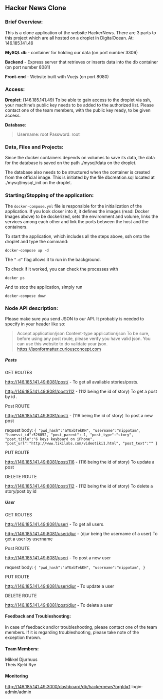 **Hacker News Clone**
---------------------------

### **Brief Overview:**
This is a clone application of the website HackerNews. There are 3 parts to this project which are all hosted on a droplet in DigitalOcean. At: 146.185.141.49

**MySQL db** - container for holding our data (on port number 3306)

**Backend** - Express server that retrieves or inserts data into the db container (on port number 8081)

**Front-end** - Website built with Vuejs (on port 8080)

### **Access:**
**Droplet**: (146.185.141.49)
To be able to gain access to the droplet via ssh, your machine’s public key needs to be added to the authorized list. Please contact one of the team members, with the public key ready, to be given access.

**Database**:
> Username: root
> Password: root

### **Data, Files and Projects**:
Since the docker containers depends on volumes to save its data, the data for the database is saved on the path ./mysql/data on the droplet.

The database also needs to be structured when the container is created from the official image. This is initiated by the file dbcreation.sql located at ./mysql/mysql_init on the droplet.

### **Starting/Stopping of the application**:
The `docker-compose.yml` file is responsible for the initialization of the application. If you look closer into it, it defines the images (read: Docker Images above) to be dockerized, sets the environment and volume, links the services among each other and link the ports between the host and the containers.

To start the application, which includes all the steps above, ssh onto the droplet and type the command: 

 `docker-compose up -d`

  The `“-d”` flag allows it to run in the background.

To check if it worked, you can check the processes with 

 `docker ps`
 
And to stop the application, simply run 

 `docker-compose down`

### **Node API description**:
Please make sure you send JSON to our API. It probably is needed to specify in your header like so:
> Accept   application/json 
> Content-type application/json
To be sure, before using any post route, please verify you have valid json. You can use this website to do validate your json. 
https://jsonformatter.curiousconcept.com

##### Posts

GET ROUTES

http://146.185.141.49:8081/post/ - To get all available stories/posts.

http://146.185.141.49:8081/post/112 - (112 being the id of story) To get a post by id .

Post ROUTE 

http://146.185.141.49:8081/post/ - (116 being the id of story) To post a new post

request body: `{
"pwd_hash":"aYUxbTekKH",
"username":"nippotam",
"hanesst_id":526052,
"post_parent":-1,
"post_type":"story",
"post_title":"6 keys keyboard on iPhone",
"post_url":"http://www.tikilabs.com/videotiki1.html",
"post_text":""
}`

PUT ROUTE

http://146.185.141.49:8081/post/116 - (116 being the id of story) To update a post

DELETE ROUTE

http://146.185.141.49:8081/post/112 - (112 being the id of story) To delete a story/post by id

##### User

GET ROUTES

http://146.185.141.49:8081/user/ - To get all users.

http://146.185.141.49:8081/user/djur - (djur being the username of a user) To get a user by username

Post ROUTE

http://146.185.141.49:8081/user/ - To post a new user

request body: `{
"pwd_hash":"aYUxbTekKH",
"username":"nippotam",
}`

PUT ROUTE

http://146.185.141.49:8081/user/djur - To update a user

DELETE ROUTE

http://146.185.141.49:8081/post/djur - To delete a user


#### **Feedback and Troubleshooting**:
In case of feedback and/or troubleshooting, please contact one of the team members. If it is regarding troubleshooting, please take note of the exception thrown.

#### **Team Members**:
Mikkel Djurhuus   
Theis Kjeld Rye

#### **Monitoring**
http://146.185.141.49:3000/dashboard/db/hackernews?orgId=1
login: admin/admin
